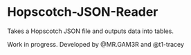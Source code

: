 # Hopscotch-JSON-Reader
Takes a Hopscotch JSON file and outputs data into tables.

Work in progress. Developed by @MR.GAM3R and @t1-tracey
